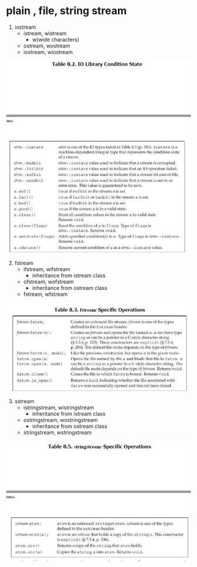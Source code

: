 
# plain , file, string stream

1) iostream
    - istream, wistream
        - w(wide characters)
    - ostream, wostream
    - iostream, wiostream

<img src="./img/82.JPG">

2) fstream
    - ifstream, wifstream
        - inheritance from istream class
    - ofstream, wofstream
        - inheritance from ostream class
    - fstream, wfstream

<img src="./img/83.JPG">

3) sstream
    - istringstream, wistringstream
        - inheritance from istream class
    - ostringstream, wostringstream
        - inheritance from ostream class
    - stringstream, wstringstream

<img src="./img/85.JPG">
